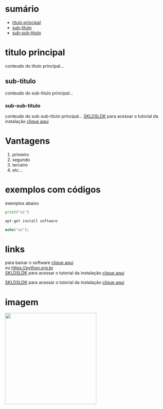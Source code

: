 # sumário
- [titulo principal](#titulo-principal)
- [sub-titulo](##sub-principal)
- [sub-sub-titulo](###sub-sub-principal)

# titulo principal
conteudo do titulo principal...

## sub-titulo
conteudo do sub-titulo principal...

### sub-sub-titulo 
conteudo do sub-sub-titulo principal...
[SKLDSLDK](README.md)
para acessar o tutorial da instalação [clique aqui](INSTALACAO.md)

# Vantagens

1. primeiro
2. segundo
3. terceiro
4. etc...

# exemplos com códigos
exemplos abaixo

```python
print("oi")
```

```bash
apt-get install software
```

```php
echo("oi");
```
# links 

para baixar o software [clique aqui](https://google.com)
<br>
ou https://python.org.br
<br>
[SKLDSLDK](README.md)
para acessar o tutorial da instalação [clique aqui](INSTALACAO.md)


[SKLDSLDK](README.md)
para acessar o tutorial da instalação [clique aqui](INSTALACAO.md)
<br>

# imagem
<img src="https://encrypted-tbn0.gstatic.com/images?q=tbn:ANd9GcSVA_mUfr9rtUn7UJBhGwKBgjmqrXBFGEIVEu1bwgnB0PtPmKyi-qnO9WlhMbfGYQA5qxQ&usqp=CAU" width="300"/>










